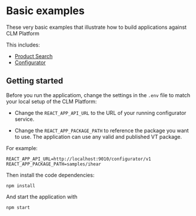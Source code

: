 # Basic examples

These very basic examples that illustrate how to build applications against CLM Platform

This includes:

- [Product Search](docs/PRODUCT_SEARCH.md)
- [Configurator](docs/CONFIGURATOR.md)

## Getting started

Before you run the applicatiom, change the settings in the `.env` file to match your local setup of the CLM Platform:

- Change the `REACT_APP_API_URL` to the URL of your running configurator service.

- Change the `REACT_APP_PACKAGE_PATH` to reference the package you want to use. The application can use any valid and published VT package.

For example:

```
REACT_APP_API_URL=http://localhost:9010/configurator/v1
REACT_APP_PACKAGE_PATH=samples/ihear
```

Then install the code dependencies:

```
npm install
```

And start the application with

```
npm start
```
